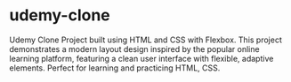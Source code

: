 # udemy-clone
Udemy Clone Project built using HTML and CSS with Flexbox. This project demonstrates a modern layout design inspired by the popular online learning platform, featuring a clean user interface with flexible, adaptive elements. Perfect for learning and practicing HTML, CSS.

